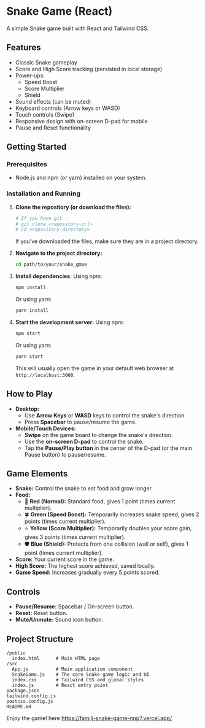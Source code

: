# Snake Game (React)


A simple Snake game built with React and Tailwind CSS.

## Features

- Classic Snake gameplay
- Score and High Score tracking (persisted in local storage)
- Power-ups:
    - Speed Boost
    - Score Multiplier
    - Shield
- Sound effects (can be muted)
- Keyboard controls (Arrow keys or WASD)
- Touch controls (Swipe)
- Responsive design with on-screen D-pad for mobile
- Pause and Reset functionality



## Getting Started

### Prerequisites



- Node.js and npm (or yarn) installed on your system.

### Installation and Running

1.  **Clone the repository (or download the files):**
    ```bash
    # If you have git
    # git clone <repository-url>
    # cd <repository-directory>
    ```
    If you've downloaded the files, make sure they are in a project directory.

2.  **Navigate to the project directory:**
    ```bash
    cd path/to/your/snake_gmae 
    ```

3.  **Install dependencies:**
    Using npm:
    ```bash
    npm install
    ```
    Or using yarn:
    ```bash
    yarn install
    ```

4.  **Start the development server:**
    Using npm:
    ```bash
    npm start
    ```
    Or using yarn:
    ```bash
    yarn start
    ```
    This will usually open the game in your default web browser at `http://localhost:3000`.

## How to Play

-   **Desktop:**
    -   Use **Arrow Keys** or **WASD** keys to control the snake's direction.
    -   Press **Spacebar** to pause/resume the game.
-   **Mobile/Touch Devices:**
    -   **Swipe** on the game board to change the snake's direction.
    -   Use the **on-screen D-pad** to control the snake.
    -   Tap the **Pause/Play button** in the center of the D-pad (or the main Pause button) to pause/resume.

## Game Elements

-   **Snake:** Control the snake to eat food and grow longer.
-   **Food:**
    -   🍎 **Red (Normal):** Standard food, gives 1 point (times current multiplier).
    -   🍀 **Green (Speed Boost):** Temporarily increases snake speed, gives 2 points (times current multiplier).
    -   ⭐ **Yellow (Score Multiplier):** Temporarily doubles your score gain, gives 3 points (times current multiplier).
    -   🛡️ **Blue (Shield):** Protects from one collision (wall or self), gives 1 point (times current multiplier).
-   **Score:** Your current score in the game.
-   **High Score:** The highest score achieved, saved locally.
-   **Game Speed:** Increases gradually every 5 points scored.

## Controls

-   **Pause/Resume:** Spacebar / On-screen button.
-   **Reset:** Reset button.
-   **Mute/Unmute:** Sound icon button.

## Project Structure

```
/public
  index.html      # Main HTML page
/src
  App.js          # Main application component
  SnakeGame.js    # The core Snake game logic and UI
  index.css       # Tailwind CSS and global styles
  index.js        # React entry point
package.json
tailwind.config.js
postcss.config.js
README.md
```

Enjoy the game! here https://familj-snake-game-nnp7.vercel.app/
